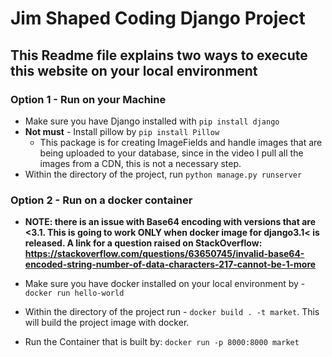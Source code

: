# Jim Shaped Coding Django Project

## This Readme file explains two ways to execute this website on your local environment


### Option 1 - Run on your Machine

 - Make sure you have Django installed with `pip install django`
 - **Not must** -  Install pillow by `pip install Pillow`
    - This package is for creating ImageFields and handle images that are
    being uploaded to your database, since in the video I pull all the images from
    a CDN, this is not a necessary step.
 - Within the directory of the project, run `python manage.py runserver`
 


### Option 2 - Run on a docker container
 - **NOTE: there is an issue with Base64 encoding with versions that are <3.1.
 This is going to work ONLY when docker image for django3.1< is released.
 A link for a question raised on StackOverflow: https://stackoverflow.com/questions/63650745/invalid-base64-encoded-string-number-of-data-characters-217-cannot-be-1-more**
 
 - Make sure you have docker installed on your local environment by -  `docker run hello-world`
 - Within the directory of the project run - `docker build . -t market`.
 This will build the project image with docker.
 - Run the Container that is built by: `docker run -p 8000:8000 market`
 


 
    
 
